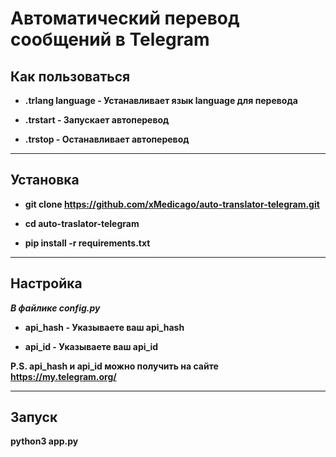 # Автоматический перевод сообщений в Telegram
## Как пользоваться
- **.trlang language - Устанавливает язык language для перевода**

- **.trstart - Запускает автоперевод**

- **.trstop - Останавливает автоперевод**
___

## Установка
- **git clone https://github.com/xMedicago/auto-translator-telegram.git**

- **cd auto-traslator-telegram**

- **pip install -r requirements.txt**
___
## Настройка

***В файлике config.py***


- **api_hash - Указываете ваш api_hash**

- **api_id - Указываете ваш api_id**

**P.S. api_hash и api_id можно получить на сайте https://my.telegram.org/**
___

## Запуск
**python3 app.py**
